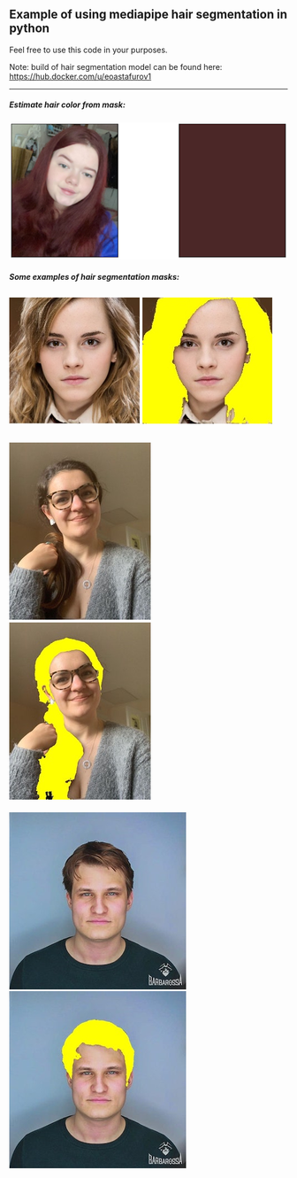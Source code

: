 ## Example of using mediapipe hair segmentation in python

Feel free to use this code in your purposes.

Note: build of hair segmentation model can be found here: https://hub.docker.com/u/eoastafurov1

----
##### Estimate hair color from mask:
![](examples/color_estimation.png)

##### Some examples of hair segmentation masks:
![](examples/1/wo_mask.png)
![](examples/1/with_mask.jpg)
--

![](examples/2/wo_mask.JPG)
![](examples/2/with_mask.JPG)
--

![](examples/3/wo_mask.JPG)
![](examples/3/with_mask.JPG)



